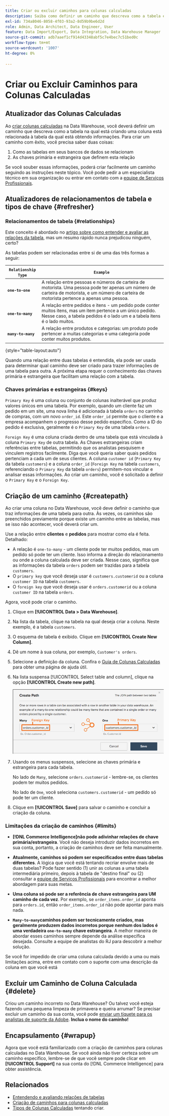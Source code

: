 ```yaml
---
title: Criar ou excluir caminhos para colunas calculadas
description: Saiba como definir um caminho que descreva como a tabela em que você está criando uma coluna está relacionada à tabela da qual você está obtendo informações.
exl-id: 734a8046-8058-4f03-93a2-8d59b9be6d2d
role: Admin, Data Architect, Data Engineer, User
feature: Data Import/Export, Data Integration, Data Warehouse Manager
source-git-commit: adb7aaef1cf914d43348abf5c7e4bec7c51bed0c
workflow-type: tm+mt
source-wordcount: '1007'
ht-degree: 0%

---
```


# Criar ou Excluir Caminhos para Colunas Calculadas

## Atualizador das Colunas Calculadas

Ao [criar colunas calculadas](../data-warehouse-mgr/creating-calculated-columns.md) na Data Warehouse, você deverá definir um caminho que descreva como a tabela na qual está criando uma coluna está relacionada à tabela da qual está obtendo informações. Para criar um caminho com êxito, você precisa saber duas coisas:

1. Como as tabelas em seus bancos de dados se relacionam
1. As chaves primária e estrangeira que definem esta relação

Se você souber essas informações, poderá criar facilmente um caminho seguindo as instruções neste tópico. Você pode pedir a um especialista técnico em sua organização ou entrar em contato com a [equipe de Serviços Profissionais](https://experienceleague.adobe.com/docs/commerce-knowledge-base/kb/troubleshooting/miscellaneous/mbi-service-policies.html).

## Atualizadores de relacionamentos de tabela e tipos de chave {#refresher}

### Relacionamentos de tabela {#relationships}

Este conceito é abordado no [artigo sobre como entender e avaliar as relações da tabela](../../data-analyst/data-warehouse-mgr/table-relationships.md), mas um resumo rápido nunca prejudicou ninguém, certo?

As tabelas podem ser relacionadas entre si de uma das três formas a seguir:

| **`Relationship Type`** | **`Example`** |
|-----|-----|
| **`one-to-one`** | A relação entre pessoas e números de carteira de motorista. Uma pessoa pode ter apenas um número de carteira de motorista, e um número de carteira de motorista pertence a apenas uma pessoa. |
| **`one-to-many`** | A relação entre pedidos e itens - um pedido pode conter muitos itens, mas um item pertence a um único pedido. Nesse caso, a tabela pedidos é o lado um e a tabela itens é o lado muitos. |
| **`many-to-many`** | A relação entre produtos e categorias: um produto pode pertencer a muitas categorias e uma categoria pode conter muitos produtos. |

{style="table-layout:auto"}

Quando uma relação entre duas tabelas é entendida, ela pode ser usada para determinar qual caminho deve ser criado para trazer informações de uma tabela para outra. A próxima etapa requer o conhecimento das chaves primária e estrangeira que facilitam uma relação com a tabela.

### Chaves primárias e estrangeiras {#keys}

`Primary Key` é uma coluna ou conjunto de colunas inalterável que produz valores únicos em uma tabela. Por exemplo, quando um cliente faz um pedido em um site, uma nova linha é adicionada à tabela `orders` no carrinho de compras, com um novo `order_id`. Este `order_id` permite que o cliente e a empresa acompanhem o progresso desse pedido específico. Como a ID do pedido é exclusiva, geralmente é o `Primary Key` de uma tabela `orders`.

`Foreign Key` é uma coluna criada dentro de uma tabela que está vinculada à coluna `Primary Key` de outra tabela. As Chaves estrangeiras criam referências entre tabelas, permitindo que os analistas pesquisem e vinculem registros facilmente. Diga que você queria saber quais pedidos pertenciam a cada um de seus clientes. A coluna `customer id` (`Primary Key` da tabela `customers`) e a coluna `order_id` (`Foreign Key` na tabela `customers`, referenciando o `Primary Key` da tabela `orders`) permitem-nos vincular e analisar essas informações. Ao criar um caminho, você é solicitado a definir o `Primary Key` e o `Foreign Key`.

## Criação de um caminho {#createpath}

Ao criar uma coluna no Data Warehouse, você deve definir o caminho que traz informações de uma tabela para outra. Às vezes, os caminhos são preenchidos previamente porque existe um caminho entre as tabelas, mas se isso não acontecer, você deverá criar um.

Use a relação entre **clientes** e **pedidos** para mostrar como ela é feita. Detalhado:

* A relação é `one-to-many` - um cliente pode ter muitos pedidos, mas um pedido só pode ter um cliente. Isso informa a direção do relacionamento ou onde a coluna calculada deve ser criada. Nesse caso, significa que as informações da tabela `orders` podem ser trazidas para a tabela `customers`.
* O `primary key` que você deseja usar é `customers.customerid` ou a coluna `customer ID` na tabela `customers`.
* O `foreign key` que você deseja usar é `orders.customerid` ou a coluna `customer ID` na tabela `orders`.

Agora, você pode criar o caminho.

1. Clique em **[!UICONTROL Data > Data Warehouse]**.
1. Na lista da tabela, clique na tabela na qual deseja criar a coluna. Neste exemplo, é a tabela `customers`.
1. O esquema de tabela é exibido. Clique em **[!UICONTROL Create New Column]**.
1. Dê um nome à sua coluna, por exemplo, `Customer's orders`.
1. Selecione a definição da coluna. Confira o [Guia de Colunas Calculadas](../data-warehouse-mgr/creating-calculated-columns.md) para obter uma página de ajuda útil.
1. Na lista suspensa [!UICONTROL Select table and column], clique na opção **[!UICONTROL Create new path]**.

   ![Criando caminhos para o modal de colunas calculadas](../../assets/Creating_Paths_modal.png)

1. Usando os menus suspensos, selecione as chaves primária e estrangeira para cada tabela.

   No lado de `Many`, selecione `orders.customerid` - lembre-se, os clientes podem ter muitos pedidos.

   No lado de `One`, você seleciona `customers.customerid` - um pedido só pode ter um cliente.

1. Clique em **[!UICONTROL Save]** para salvar o caminho e concluir a criação da coluna.

### Limitações da criação de caminhos {#limits}

* **[!DNL Commerce Intelligence]não pode adivinhar relações de chave primária/estrangeira**. Você não deseja introduzir dados incorretos em sua conta, portanto, a criação de caminhos deve ser feita manualmente.

* **Atualmente, caminhos só podem ser especificados entre duas tabelas diferentes**. A lógica que você está tentando recriar envolve mais de duas tabelas? Pode fazer sentido (1) unir as colunas a uma tabela intermediária primeiro, depois à tabela de &quot;destino final&quot; ou (2) consultar a [equipe de Serviços Profissionais](https://experienceleague.adobe.com/docs/commerce-knowledge-base/kb/troubleshooting/miscellaneous/mbi-service-policies.html) para encontrar a melhor abordagem para suas metas.

* **Uma coluna só pode ser a referência de chave estrangeira para UM caminho de cada vez**. Por exemplo, se `order_items.order_id` aponta para `orders.id`, então `order_items.order_id` não pode apontar para mais nada.

* **`Many-to-many`caminhos podem ser tecnicamente criados, mas geralmente produzem dados incorretos porque nenhum dos lados é uma verdadeira `one-to-many` chave estrangeira**. A melhor maneira de abordar esses caminhos sempre depende da análise específica desejada. Consulte a equipe de analistas do RJ para descobrir a melhor solução.

Se você for impedido de criar uma coluna calculada devido a uma ou mais limitações acima, entre em contato com o suporte com uma descrição da coluna em que você está

## Excluir um Caminho de Coluna Calculada {#delete}

Criou um caminho incorreto no Data Warehouse? Ou talvez você esteja fazendo uma pequena limpeza de primavera e queira arrumar? Se precisar excluir um caminho da sua conta, você pode [enviar um tíquete para os analistas de suporte da Adobe](../../guide-overview.md#Submitting-a-Support-Ticket). **Inclua o nome do caminho!**

## Encapsulamento {#wrapup}

Agora que você está familiarizado com a criação de caminhos para colunas calculadas no Data Warehouse. Se você ainda não tiver certeza sobre um caminho específico, lembre-se de que você sempre pode clicar em **[!UICONTROL Support]** na sua conta do [!DNL Commerce Intelligence] para obter assistência.

## Relacionados

* [Entendendo e avaliando relações de tabelas](../data-warehouse-mgr/table-relationships.md)
* [Criação de caminhos para colunas calculadas](../data-warehouse-mgr/create-paths-calc-columns.md)
* [Tipos de Colunas Calculadas](../data-warehouse-mgr/calc-column-types.md) tentando criar.
